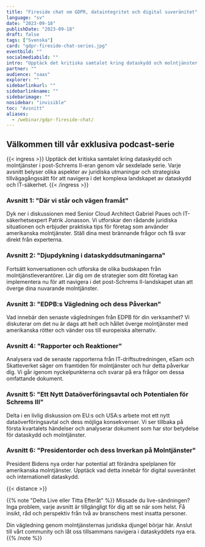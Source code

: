```yaml
---
title: "Fireside chat om GDPR, dataintegritet och digital suveränitet"
language: "sv"
date: "2023-09-18"
publishDate: "2023-09-18"
draft: false
tags: ["Svenska"]
card: "gdpr-fireside-chat-series.jpg"
eventbild: ""
socialmediabild: ""
intro: "Upptäck det kritiska samtalet kring dataskydd och molntjänster i post-Schrems II-eran genom vår sexdelade serie."
partner: ""
audience: "saas"
explorer: ""
sidebarlinkurl: ""
sidebarlinkname: ""
sidebarimage: ""
nosidebar: "invisible"
toc: "Avsnitt"
aliases:
  - /webinar/gdpr-fireside-chat/
---
```


## Välkommen till vår exklusiva podcast-serie

{{< ingress >}}
Upptäck det kritiska samtalet kring dataskydd och molntjänster i post-Schrems II-eran genom vår sexdelade serie. Varje avsnitt belyser olika aspekter av juridiska utmaningar och strategiska tillvägagångssätt för att navigera i det komplexa landskapet av dataskydd och IT-säkerhet.
{{< /ingress >}}

### Avsnitt 1: "Där vi står och vägen framåt"

Dyk ner i diskussionen med Senior Cloud Architect Gabriel Paues och IT-säkerhetsexpert Patrik Jonasson. Vi utforskar den rådande juridiska situationen och erbjuder praktiska tips för företag som använder amerikanska molntjänster. Ställ dina mest brännande frågor och få svar direkt från experterna.

### Avsnitt 2: "Djupdykning i dataskyddsutmaningarna"

Fortsätt konversationen och utforska de olika budskapen från molntjänstleverantörer. Lär dig om de strategier som ditt företag kan implementera nu för att navigera i det post-Schrems II-landskapet utan att överge dina nuvarande molntjänster.

### Avsnitt 3: "EDPB:s Vägledning och dess Påverkan"

Vad innebär den senaste vägledningen från EDPB för din verksamhet? Vi diskuterar om det nu är dags att helt och hållet överge molntjänster med amerikanska rötter och vänder oss till europeiska alternativ.

### Avsnitt 4: "Rapporter och Reaktioner"

Analysera vad de senaste rapporterna från IT-driftsutredningen, eSam och Skatteverket säger om framtiden för molntjänster och hur detta påverkar dig. Vi går igenom nyckelpunkterna och svarar på era frågor om dessa omfattande dokument.

### Avsnitt 5: "Ett Nytt Dataöverföringsavtal och Potentialen för Schrems III"

Delta i en livlig diskussion om EU:s och USA:s arbete mot ett nytt dataöverföringsavtal och dess möjliga konsekvenser. Vi ser tillbaka på första kvartalets händelser och analyserar dokument som har stor betydelse för dataskydd och molntjänster.

### Avsnitt 6: "Presidentorder och dess Inverkan på Molntjänster"

President Bidens nya order har potential att förändra spelplanen för amerikanska molntjänster. Upptäck vad detta innebär för digital suveränitet och internationell dataskydd.

{{< distance >}}

{{% note "Delta Live eller Titta Efteråt" %}}
Missade du live-sändningen? Inga problem, varje avsnitt är tillgängligt för dig att se när som helst. Få insikt, råd och perspektiv från två av branschens mest insatta personer.

Din vägledning genom molntjänsternas juridiska djungel börjar här. Anslut till vårt community och låt oss tillsammans navigera i dataskyddets nya era.
{{% /note %}}
